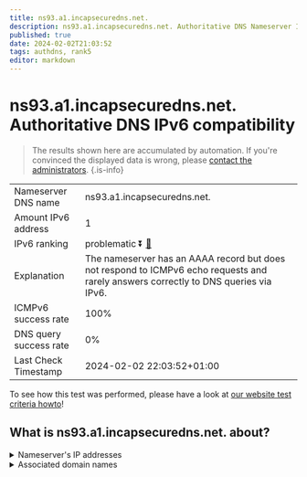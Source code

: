 ```yaml
---
title: ns93.a1.incapsecuredns.net.
description: ns93.a1.incapsecuredns.net. Authoritative DNS Nameserver IPv6 compatibility
published: true
date: 2024-02-02T21:03:52
tags: authdns, rank5
editor: markdown
---
```


# ns93.a1.incapsecuredns.net. Authoritative DNS IPv6 compatibility

> The results shown here are accumulated by automation. If you're convinced the displayed data is wrong, please [contact the administrators](/howto/chat). 
{.is-info}




|   |   |
| - | - |
| Nameserver DNS name | ns93.a1.incapsecuredns.net.
| Amount IPv6 address | 1
| IPv6 ranking | problematic :arrow_double_down: [🔗](/howto/ranking) |
| Explanation | The nameserver has an AAAA record but does not respond to ICMPv6 echo requests and rarely answers correctly to DNS queries via IPv6. |
| ICMPv6 success rate | 100%|
| DNS query success rate | 0% |
| Last Check Timestamp | 2024-02-02 22:03:52+01:00 |

To see how this test was performed, please have a look at [our website test criteria howto](/howto/testcriteria/authdns)!


## What is ns93.a1.incapsecuredns.net. about?




<details>
<summary>Nameserver's IP addresses</summary>

2a02:e980:5::5d

</details>



<details>
<summary>Associated domain names</summary>

www.zurich.de

</details>
